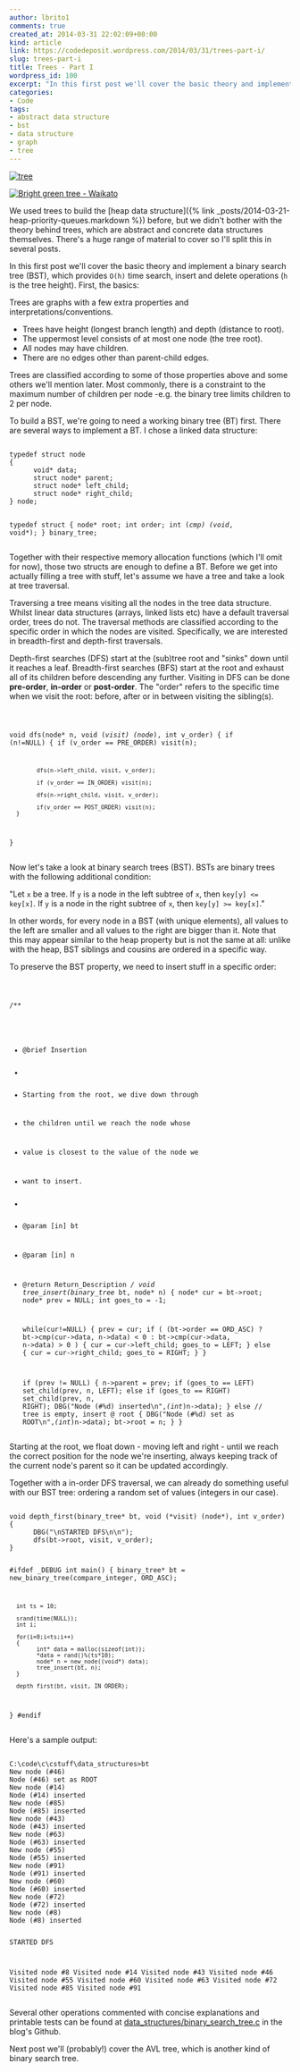 ```yaml
---
author: lbrito1
comments: true
created_at: 2014-03-31 22:02:09+00:00
kind: article
link: https://codedeposit.wordpress.com/2014/03/31/trees-part-i/
slug: trees-part-i
title: Trees - Part I
wordpress_id: 100
excerpt: "In this first post we'll cover the basic theory and implement a binary search tree (BST), which provides `O(h)` time search, insert and delete operations (`h` is the tree height). "
categories:
- Code
tags:
- abstract data structure
- bst
- data structure
- graph
- tree
---
```


[![tree](/assets/images/codedeposit/2014/03/tree1.jpg)](/assets/images/codedeposit/2014/03/tree1.jpg)

[![Bright green tree - Waikato](//upload.wikimedia.org/wikipedia/commons/thumb/f/f6/Bright_green_tree_-_Waikato.jpg/512px-Bright_green_tree_-_Waikato.jpg)](http://commons.wikimedia.org/wiki/File%3ABright_green_tree_-_Waikato.jpg)

We used trees to build the [heap data structure]({% link _posts/2014-03-21-heap-priority-queues.markdown %}) before, but we didn't bother with the theory behind trees, which are abstract and concrete data structures themselves. There's a huge range of material to cover so I'll split this in several posts.

In this first post we'll cover the basic theory and implement a binary search tree (BST), which provides `O(h)` time search, insert and delete operations (`h` is the tree height). First, the basics:

Trees are graphs with a few extra properties and interpretations/conventions.
* Trees have height (longest branch length) and depth (distance to root).
* The uppermost level consists of at most one node (the tree root).
* All nodes may have children.
* There are no edges other than parent-child edges.

Trees are classified according to some of those properties above and some others we'll mention later. Most commonly, there is a constraint to the maximum number of children per node -e.g. the binary tree limits children to 2 per node.
<!-- more -->
To build a BST, we're going to need a working binary tree (BT) first. There are several ways to implement a BT. I chose a linked data structure:

<div class="highlight"><pre><code class="language-c">
typedef struct node
{
      void* data;
      struct node* parent;
      struct node* left_child;
      struct node* right_child;
} node;

typedef struct
{
      node* root;
      int order;
      int (*cmp) (void*, void*);
} binary_tree;
</code></pre></div>

Together with their respective memory allocation functions (which I'll omit for now), those two structs are enough to define a BT. Before we get into actually filling a tree with stuff, let's assume we have a tree and take a look at tree traversal.

Traversing a tree means visiting all the nodes in the tree data structure. Whilst linear data structures (arrays, linked lists etc) have a default traversal order, trees do not. The traversal methods are classified according to the specific order in which the nodes are visited. Specifically, we are interested in breadth-first and depth-first traversals.

Depth-first searches (DFS) start at the (sub)tree root and "sinks" down until it reaches a leaf. Breadth-first searches (BFS) start at the root and exhaust all of its children before descending any further. Visiting in DFS can be done **pre-order**, **in-order** or **post-order**. The "order" refers to the specific time when we visit the root: before, after or in between visiting the sibling(s).

<div class="highlight"><pre><code class="language-c">

void dfs(node* n, void (*visit) (node*), int v_order)
{
      if (n!=NULL)
      {
            if (v_order == PRE_ORDER) visit(n);

            dfs(n->left_child, visit, v_order);

            if (v_order == IN_ORDER) visit(n);

            dfs(n->right_child, visit, v_order);

            if(v_order == POST_ORDER) visit(n);
      }
}
</code></pre></div>

Now let's take a look at binary search trees (BST). BSTs are binary trees with the following additional condition:

"Let `x` be a tree. If `y` is a node in the left subtree of `x`, then `key[y] <= key[x]`. If `y` is a node in the right subtree of `x`, then `key[y] >= key[x]`."

In other words, for every node in a BST (with unique elements), all values to the left are smaller and all values to the right are bigger than it. Note that this may appear similar to the heap property but is not the same at all: unlike with the heap, BST siblings and cousins are ordered in a specific way.

To preserve the BST property, we need to insert stuff in a specific order:

<div class="highlight"><pre><code class="language-c">

/**
 *  @brief Insertion
 *
 *  Starting from the root, we dive down through
 *  the children until we reach the node whose
 *  value is closest to the value of the node we
 *  want to insert.
 *
 *  @param [in] bt
 *  @param [in] n
 *  @return Return_Description
 */
void tree_insert(binary_tree* bt, node* n)
{
      node* cur = bt->root;
      node* prev = NULL;
      int goes_to = -1;

      while(cur!=NULL)
      {
            prev = cur;
            if ( (bt->order == ORD_ASC)
                  ? bt->cmp(cur->data, n->data) < 0
                  : bt->cmp(cur->data, n->data) > 0 )
            {
                  cur = cur->left_child;
                  goes_to = LEFT;
            }
            else
            {
                  cur = cur->right_child;
                  goes_to = RIGHT;
            }
      }

      if (prev != NULL)
      {
            n->parent = prev;
            if (goes_to == LEFT)          set_child(prev, n, LEFT);
            else if (goes_to == RIGHT)    set_child(prev, n, RIGHT);
            DBG("Node (#%d) inserted\n",*(int*)n->data);
      }
      else  // tree is empty, insert @ root
      {
            DBG("Node (#%d) set as ROOT\n",*(int*)n->data);
            bt->root = n;
      }
}
</code></pre></div>

Starting at the root, we float down - moving left and right - until we reach the correct position for the node we're inserting, always keeping track of the current node's parent so it can be updated accordingly.

Together with a in-order DFS traversal, we can already do something useful with our BST tree: ordering a random set of values (integers in our case).

<div class="highlight"><pre><code class="language-c">
void depth_first(binary_tree* bt, void (*visit) (node*), int v_order)
{
      DBG("\nSTARTED DFS\n\n");
      dfs(bt->root, visit, v_order);
}

#ifdef _DEBUG
int main()
{
      binary_tree* bt = new_binary_tree(compare_integer, ORD_ASC);

      int ts = 10;

      srand(time(NULL));
      int i;

      for(i=0;i<ts;i++)
      {
            int* data = malloc(sizeof(int));
            *data = rand()%(ts*10);
            node* n = new_node((void*) data);
            tree_insert(bt, n);
      }

      depth_first(bt, visit, IN_ORDER);
}
#endif
</code></pre></div>

Here's a sample output:

<div class="highlight"><pre><code class="language-bash">
C:\code\c\cstuff\data_structures>bt
New node (#46)
Node (#46) set as ROOT
New node (#14)
Node (#14) inserted
New node (#85)
Node (#85) inserted
New node (#43)
Node (#43) inserted
New node (#63)
Node (#63) inserted
New node (#55)
Node (#55) inserted
New node (#91)
Node (#91) inserted
New node (#60)
Node (#60) inserted
New node (#72)
Node (#72) inserted
New node (#8)
Node (#8) inserted

STARTED DFS

Visited node #8
Visited node #14
Visited node #43
Visited node #46
Visited node #55
Visited node #60
Visited node #63
Visited node #72
Visited node #85
Visited node #91
</code></pre></div>

Several other operations commented with concise explanations and printable tests can be found at [data_structures/binary_search_tree.c](https://github.com/lbrito1/cstuff/blob/master/data_structures/binary_search_tree.c) in the blog's Github.

Next post we'll (probably!) cover the AVL tree, which is another kind of binary search tree.
